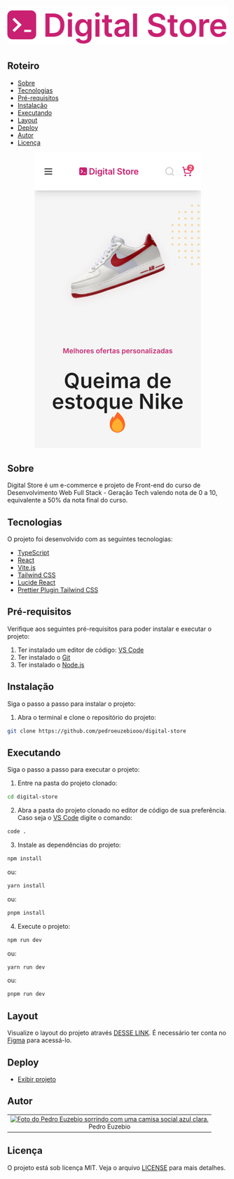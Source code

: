 <h1 align="center">
  <a href="https://digital-store-gt-curso-dwfs.vercel.app">
    <img src="./.github/logo.svg" alt="Logo do Digital Store" />
  </a>
</h1>

## Roteiro

<ul>
  <li>
    <a href="#sobre">
      Sobre
    </a>
  </li>
  <li>
    <a href="#tecnologias">
      Tecnologias
    </a>
  </li>
  <li>
    <a href="#pre-requisitos">
      Pré-requisitos
    </a>
  </li>
  <li>
    <a href="#instalacao">
      Instalação
    </a>
  </li>
  <li>
    <a href="#executando">
      Executando
    </a>
  </li>
  <li>
    <a href="#layout">
      Layout
    </a>
  </li>
  <li>
    <a href="#deploy">
      Deploy
    </a>
  </li>
  <li>
    <a href="#autor">
      Autor
    </a>
  </li>
  <li>
    <a href="#Licença">
      Licença
    </a>
  </li>
</ul>

<p align="center">
  <a href="https://digital-store-gt-curso-dwfs.vercel.app" target="_blank">
    <img src="./.github/preview.png" alt="Preview do projeto" width="380">
  </a>
</p>

## Sobre

Digital Store é um e-commerce e projeto de Front-end do curso de Desenvolvimento Web Full Stack - Geração Tech valendo nota de 0 a 10, equivalente a 50% da nota final do curso.

## Tecnologias

O projeto foi desenvolvido com as seguintes tecnologias:

- [TypeScript](https://www.typescriptlang.org)
- [React](https://react.dev)
- [Vite.js](https://vitejs.dev)
- [Tailwind CSS](https://tailwindcss.com)
- [Lucide React](https://lucide.dev)
- [Prettier Plugin Tailwind CSS](https://github.com/tailwindlabs/prettier-plugin-tailwindcss)

## Pré-requisitos

Verifique aos seguintes pré-requisitos para poder instalar e executar o projeto:

1. Ter instalado um editor de código: [VS Code](https://code.visualstudio.com/download)
2. Ter instalado o [Git](https://git-scm.com/downloads)
3. Ter instalado o [Node.js](https://nodejs.org/en)

## Instalação

Siga o passo a passo para instalar o projeto:

1. Abra o terminal e clone o repositório do projeto:

```bash
git clone https://github.com/pedroeuzebiooo/digital-store
```

## Executando

Siga o passo a passo para executar o projeto:

1. Entre na pasta do projeto clonado:

```bash
cd digital-store
```

2. Abra a pasta do projeto clonado no editor de código de sua preferência. Caso seja o [VS Code](https://code.visualstudio.com/download) digite o comando:

```bash
code .
```

3. Instale as dependências do projeto:

```bash
npm install
```

ou:

```bash
yarn install
```

ou:

```bash
pnpm install
```

4. Execute o projeto:

```bash
npm run dev
```

ou:

```bash
yarn run dev
```

ou:

```bash
pnpm run dev
```

## Layout

Visualize o layout do projeto através <a href="https://www.figma.com/design/cfb4F7ZXMFQmvmTn3PKI4z/DRIP-STORE---DIGITAL-COLLEGE?node-id=22-30" target="_blank">DESSE LINK</a>. É necessário ter conta no <a href="https://figma.com" target="_blank">Figma</a> para acessá-lo.

## Deploy

- [Exibir projeto](https://digital-store-gt-curso-dwfs.vercel.app)

## Autor

<table>
  <tr>
    <td align="center">
      <a href="https://github.com/pedroeuzebiooo">
        <img src="https://i.imgur.com/a9F1MXp.jpg" alt="Foto do Pedro Euzebio sorrindo com uma camisa social azul clara." width="100" />
      </a>
      <br>
      Pedro Euzebio
    </td>
  </tr>
</table>

## Licença

O projeto está sob licença MIT. Veja o arquivo [LICENSE](./LICENSE) para mais detalhes.
